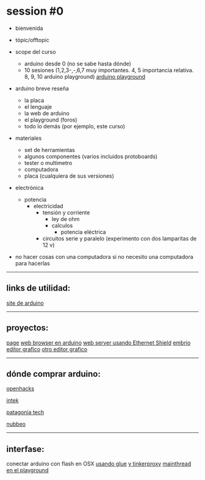 session #0
==========

+ bienvenida
+ tópic/offtopic
+ scope del curso
	+ arduino desde 0 (no se sabe hasta dónde)
	+ 10 sesiones (1,2,3-,-,6,7 muy importantes. 4, 5 importancia relativa. 8, 9, 10 arduino playground) [arduino playground](playground.arduino.cc)

+ arduino breve reseña
	+ la placa
	+ el lenguaje
	+ la web de arduino
	+ el playground (foros)
	+ todo lo demás (por ejemplo, este curso)

+ materiales
	+ set de herramientas
	+ algunos componentes (varios incluidos protoboards)
	+ tester o multimetro
	+ computadora
	+ placa (cualquiera de sus versiones)

+ electrónica
	+ potencia
		+ electricidad
			+ tensión y corriente
				+ ley de ohm
				+ calculos
					+ potencia eléctrica
			+ circuitos serie y paralelo (experimento con dos lamparitas de 12 v)

+ no hacer cosas con una computadora si no necesito una computadora para hacerlas

________________________________________________________________________________________

links de utilidad:
------------------
[site de arduino](http://arduino.cc/en/Reference/HomePage)

________________________________________________________________________________________

proyectos:
----------
[page](README.md)
[web browser en arduino](http://hackaday.com/2014/10/05/web-browser-pushes-arduinos-limits/)
[web server usando Ethernet Shield](http://www.instructables.com/id/Arduino-Ethernet-Shield-Tutorial/)
[embrio editor grafico](http://www.open-electronics.org/embrio-a-visual-real-time-development-tool-for-the-arduino/?utm_content=buffere63e8&utm_medium=social&utm_source=facebook.com&utm_campaign=buffer)
[otro editor grafico](http://www.visuino.com/)
________________________________________________________________________________________

dónde comprar arduino:
----------------------

[openhacks](https://www.openhacks.com/index.php)

[intek](http://www.intekelectronica.com.ar/index.php)

[patagonia tech](http://compras.patagoniatecnology.com/)

[nubbeo](http://eshops.mercadolibre.com.ar/nubbeo)


________________________________________________________________________________________

interfase:
----------
conectar arduino con flash en OSX
[usando glue](http://www.kasperkamperman.com/blog/arduino/arduino-flash-communication-as3/)
[y tinkerproxy](https://code.google.com/p/tinkerit/wiki/TinkerProxy)
[mainthread en el playground](http://playground.arduino.cc/Interfacing/Flash)
